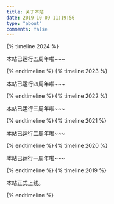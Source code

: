 ```yaml
---
title: 关于本站
date: 2019-10-09 11:19:56
type: "about"
comments: false
---
```


{% timeline 2024 %}

<!-- timeline 10-09 -->

本站已运行五周年啦~~~

<!-- endtimeline -->

{% endtimeline %}
{% timeline 2023 %}

<!-- timeline 10-09 -->

本站已运行四周年啦~~~

<!-- endtimeline -->

{% endtimeline %}
{% timeline 2022 %}

<!-- timeline 10-09 -->

本站已运行三周年啦~~~

<!-- endtimeline -->

{% endtimeline %}
{% timeline 2021 %}

<!-- timeline 10-09 -->

本站已运行二周年啦~~~

<!-- endtimeline -->

{% endtimeline %}
{% timeline 2020 %}

<!-- timeline 10-09 -->

本站已运行一周年啦~~~

<!-- endtimeline -->

{% endtimeline %}
{% timeline 2019 %}

<!-- timeline 10-09 -->

本站正式上线。

<!-- endtimeline -->

{% endtimeline %}
